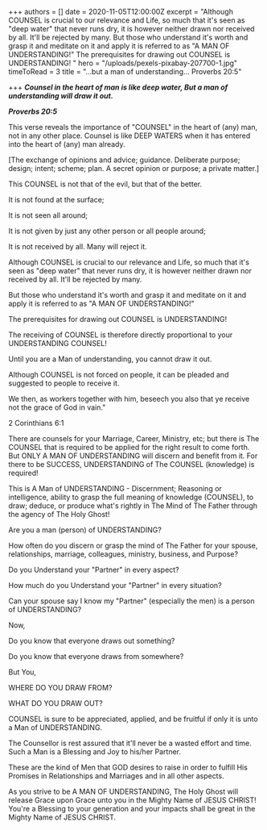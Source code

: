 +++
authors = []
date = 2020-11-05T12:00:00Z
excerpt = "Although COUNSEL is crucial to our relevance and Life, so much that it's seen as \"deep water\" that never runs dry, it is however neither drawn nor received by all. It'll be rejected by many.  But those who understand it's worth and grasp it and meditate on it and apply it is referred to as \"A MAN OF UNDERSTANDING!\" The prerequisites for drawing out COUNSEL is UNDERSTANDING! "
hero = "/uploads/pexels-pixabay-207700-1.jpg"
timeToRead = 3
title = "...but a man of understanding... Proverbs 20:5"

+++
**_Counsel in the heart of man is like deep water, But a man of understanding will draw it out._** 

**_Proverbs 20:5_** 

This verse reveals the importance of "COUNSEL" in the heart of (any) man, not in any other place. Counsel is like DEEP WATERS  when it has entered into the heart of (any) man already. 

\[The exchange of opinions and advice; guidance. Deliberate purpose; design; intent; scheme; plan. A secret opinion or purpose; a private matter.\] 

This COUNSEL is not that of the evil, but that of the better. 

It is not found at the surface; 

It is not seen all around; 

It is not given by just any other person or all people around; 

It is not received by all. Many will reject it. 

Although COUNSEL is crucial to our relevance and Life, so much that it's seen as "deep water" that never runs dry, it is however neither drawn nor received by all. It'll be rejected by many.

But those who understand it's worth and grasp it and meditate on it and apply it is referred to as "A MAN OF UNDERSTANDING!" 

The prerequisites for drawing out COUNSEL is UNDERSTANDING! 

The receiving of COUNSEL is therefore directly proportional to your UNDERSTANDING COUNSEL!

Until you are a Man of understanding, you cannot draw it out. 

Although COUNSEL is not forced on people, it can be pleaded and suggested to people to receive it. 

 We then, as workers together with him, beseech you also that ye receive not the grace of God in vain." 

2 Corinthians 6:1

There are counsels for your Marriage, Career, Ministry, etc; but there is The COUNSEL that is required to be applied for the right result to come forth. But ONLY A MAN OF UNDERSTANDING will discern and benefit from it. For there to be SUCCESS, UNDERSTANDING of The COUNSEL (knowledge) is required! 

This is A Man of UNDERSTANDING - Discernment; Reasoning or intelligence, ability to grasp the full meaning of knowledge (COUNSEL), to draw; deduce, or produce what's rightly in The Mind of The Father through the agency of The Holy Ghost! 

Are you a man (person) of UNDERSTANDING? 

How often do you discern or grasp the mind of The Father for your spouse, relationships, marriage, colleagues, ministry, business, and Purpose? 

Do you Understand your "Partner" in every aspect? 

How much do you Understand your "Partner" in every situation?

Can your spouse say I know my "Partner" (especially the men) is a person of UNDERSTANDING?  

Now, 

Do you know that everyone draws out something? 

Do you know that everyone draws from somewhere? 

But You, 

WHERE DO YOU DRAW FROM?

WHAT DO YOU DRAW OUT?

COUNSEL is sure to be appreciated, applied, and be fruitful if only it is unto a Man of UNDERSTANDING. 

The Counsellor is rest assured that it'll never be a wasted effort and time. Such a Man is a Blessing and Joy to his/her Partner. 

These are the kind of Men that GOD desires to raise in order to fulfill His Promises in Relationships and Marriages and in all other aspects. 

As you strive to be A MAN OF UNDERSTANDING, The Holy Ghost will release Grace upon Grace unto you in the Mighty Name of JESUS CHRIST! You're a Blessing to your generation and your impacts shall be great in the Mighty Name of JESUS CHRIST.